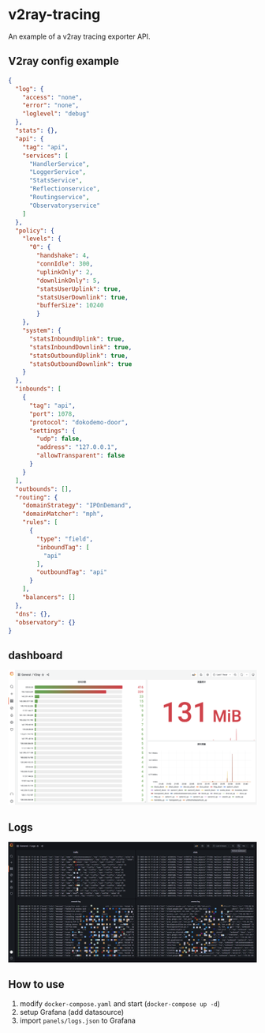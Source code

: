 # v2ray-tracing
An example of a v2ray tracing exporter API.

## V2ray config example
```json
{
  "log": {
    "access": "none",
    "error": "none",
    "loglevel": "debug"
  },
  "stats": {},
  "api": {
    "tag": "api",
    "services": [
      "HandlerService",
      "LoggerService",
      "StatsService",
      "Reflectionservice",
      "Routingservice",
      "Observatoryservice"
    ]
  },
  "policy": {
    "levels": {
      "0": {
        "handshake": 4,
        "connIdle": 300,
        "uplinkOnly": 2,
        "downlinkOnly": 5,
        "statsUserUplink": true,
        "statsUserDownlink": true,
        "bufferSize": 10240
        }
    },
    "system": {
      "statsInboundUplink": true,
      "statsInboundDownlink": true,
      "statsOutboundUplink": true,
      "statsOutboundDownlink": true
    }
  },
  "inbounds": [
    {
      "tag": "api",
      "port": 1078,
      "protocol": "dokodemo-door",
      "settings": {
        "udp": false,
        "address": "127.0.0.1",
        "allowTransparent": false
      }
    }
  ],
  "outbounds": [],
  "routing": {
    "domainStrategy": "IPOnDemand",
    "domainMatcher": "mph",
    "rules": [
      {
        "type": "field",
        "inboundTag": [
          "api"
        ],
        "outboundTag": "api"
      }
    ],
    "balancers": []
  },
  "dns": {},
  "observatory": {}
}
```

## dashboard

![dashboard](./screenshot/dashboard.png)

## Logs

![logs](./screenshot/logs.jpg)

## How to use

1. modify `docker-compose.yaml` and start (`docker-compose up -d`)
2. setup Grafana (add datasource)
3. import `panels/logs.json` to Grafana